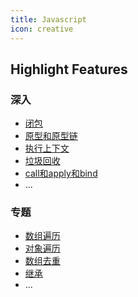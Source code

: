 ```yaml
---
title: Javascript
icon: creative
---
```


## Highlight Features

### 深入

- [闭包](深入/闭包.md)
- [原型和原型链](深入/原型和原型链.md)
- [执行上下文](深入/执行上下文.md)
- [垃圾回收](深入/垃圾回收.md)
- [call和apply和bind](深入/call和apply和bind.md)
- ...

### 专题

- [数组遍历](专题/数组遍历.md)
- [对象遍历](专题/对象遍历.md)
- [数组去重](专题/数组去重.md)
- [继承](专题/继承.md)
- ...
